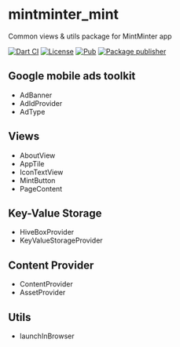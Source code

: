 # mintminter_mint

Common views & utils package for MintMinter app

[![Dart CI](https://github.com/m11v/mint/actions/workflows/main.yml/badge.svg?branch=main)](https://github.com/m11v/mint)
[![License](https://img.shields.io/github/license/m11v/mint)](https://github.com/m11v/mint/blob/main/LICENSE)
[![Pub](https://img.shields.io/pub/v/mintminter_mint?label=Pub)](https://pub.dev/packages/mintminter_mint)
[![Package publisher](https://img.shields.io/pub/publisher/mintminter_mint.svg)](https://pub.dev/packages/mintminter_mint/publisher)

## Google mobile ads toolkit
 - AdBanner
 - AdIdProvider
 - AdType

## Views
 - AboutView
 - AppTile
 - IconTextView
 - MintButton
 - PageContent

## Key-Value Storage
 - HiveBoxProvider
 - KeyValueStorageProvider

## Content Provider
 - ContentProvider 
 - AssetProvider

## Utils
 - launchInBrowser
